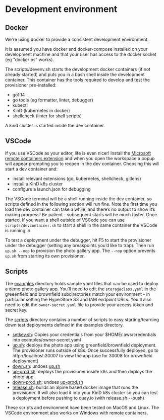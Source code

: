 # Development environment

## Docker
We're using docker to provide a consistent development environment.

It is assumed you have docker and docker-compose installed on your development machine and that your user has access to the docker socket (eg "docker ps" works).

The scripts/devenv.sh starts the development docker containers (if not already started) and puts you in a bash shell inside the development container. This container has the tools required to develop and test the provisioner pre-installed:
- go1.14
- go tools (eg formatter, linter, debugger)
- kubectl
- KinD (kubernetes in docker)
- shellcheck (linter for shell scripts)

A kind cluster is started inside the dev container.

## VSCode

If you use VSCode as your editor, life is even nicer! Install the [Microsoft remote containers extension](https://marketplace.visualstudio.com/items?itemName=ms-VSCode-remote.remote-containers) and when you open the workspace a popup will appear prompting you to reopen in the dev container. Choosing this will start a dev container and:
- install relevant extensions (go, kubernetes, shellcheck, gitlens)
- install a KinD k8s cluster 
- configure a launch.json for debugging

The VSCode terminal will be a shell running inside the dev container, so scripts defined in the following section will run fine.
Note the first time you load the dev container can take a while, and there’s no output to show it’s making progress! Be patient - subsequent starts will be much faster. Once started, if you want a shell outside of VSCode you can use `scripts/devcontainer.sh` to start a shell in the same container the VSCode is running in.

To test a deployment under the debugger, hit F5 to start the provisioner under the debugger (setting any breakpoints you’d like to trap). Then run `up.sh --nop` to provision the photo gallery app. The `--nop` option prevents `up.sh` from starting its own provisioner.

## Scripts

The [examples](examples/) directory holds sample yaml files that can be used to deploy a demo photo gallery app. You'll need to edit the `storageclass.yaml` in the greeenfield and brownfield subdirectories match your environment - in particular setting the HyperStore S3 and IAM endpoint URLs. You'll also need to edit the `owner-secret.yaml` file to provide your access token and secret key.

The [scripts](scripts/) directory contains a number of scripts to easy starting/tearning down test deployments defined in the examples directory.

- [setkey.sh](scripts/setkey.sh): Copies your credentials from your $HOME/.aws/credentials into examples/owner-secret.yaml
- [up.sh](scripts/up.sh): deploys the photo app using greenfield/brownfield deployment. The provisioner runs outside of k8s. Once successfully deployed, go to http://localhost:30007 to view the app (use for 30008 for brownfield deployment)
- [down.sh](scripts/down.sh): undoes [up.sh](scripts/up.sh)
- [up-prod.sh](scripts/up-prod.sh):  deploys the provisioner inside k8s and then deploys the photo app
- [down-prod.sh](scripts/down-prod.sh): undoes [up-prod.sh](scripts/up-prod.sh)
- [release.sh](scripts/release.sh): builds an alpine based docker image that runs the provisioner. It will also load it into your KinD k8s cluster so you can test a deployment before pushing to quay.io (with release.sh --push).

These scripts and environment have been tested on MacOS and Linux. The VSCode environment also works on Windows with remote containers.
